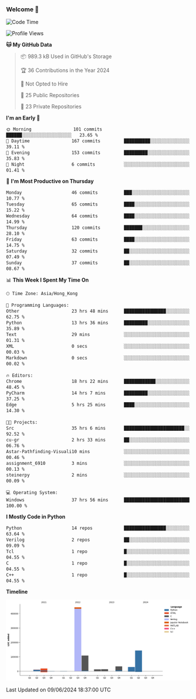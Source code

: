 ### Welcome 👋

<!--START_SECTION:waka-->
![Code Time](http://img.shields.io/badge/Code%20Time-152%20hrs%2023%20mins-blue)

![Profile Views](http://img.shields.io/badge/Profile%20Views-0-blue)

**🐱 My GitHub Data** 

> 📦 989.3 kB Used in GitHub's Storage 
 > 
> 🏆 36 Contributions in the Year 2024
 > 
> 🚫 Not Opted to Hire
 > 
> 📜 25 Public Repositories 
 > 
> 🔑 23 Private Repositories 
 > 
**I'm an Early 🐤** 

```text
🌞 Morning                101 commits         ██████░░░░░░░░░░░░░░░░░░░   23.65 % 
🌆 Daytime                167 commits         ██████████░░░░░░░░░░░░░░░   39.11 % 
🌃 Evening                153 commits         █████████░░░░░░░░░░░░░░░░   35.83 % 
🌙 Night                  6 commits           ░░░░░░░░░░░░░░░░░░░░░░░░░   01.41 % 
```
📅 **I'm Most Productive on Thursday** 

```text
Monday                   46 commits          ███░░░░░░░░░░░░░░░░░░░░░░   10.77 % 
Tuesday                  65 commits          ████░░░░░░░░░░░░░░░░░░░░░   15.22 % 
Wednesday                64 commits          ████░░░░░░░░░░░░░░░░░░░░░   14.99 % 
Thursday                 120 commits         ███████░░░░░░░░░░░░░░░░░░   28.10 % 
Friday                   63 commits          ████░░░░░░░░░░░░░░░░░░░░░   14.75 % 
Saturday                 32 commits          ██░░░░░░░░░░░░░░░░░░░░░░░   07.49 % 
Sunday                   37 commits          ██░░░░░░░░░░░░░░░░░░░░░░░   08.67 % 
```


📊 **This Week I Spent My Time On** 

```text
🕑︎ Time Zone: Asia/Hong_Kong

💬 Programming Languages: 
Other                    23 hrs 48 mins      ████████████████░░░░░░░░░   62.75 % 
Python                   13 hrs 36 mins      █████████░░░░░░░░░░░░░░░░   35.89 % 
Text                     29 mins             ░░░░░░░░░░░░░░░░░░░░░░░░░   01.31 % 
XML                      0 secs              ░░░░░░░░░░░░░░░░░░░░░░░░░   00.03 % 
Markdown                 0 secs              ░░░░░░░░░░░░░░░░░░░░░░░░░   00.02 % 

🔥 Editors: 
Chrome                   18 hrs 22 mins      ████████████░░░░░░░░░░░░░   48.45 % 
PyCharm                  14 hrs 7 mins       █████████░░░░░░░░░░░░░░░░   37.25 % 
Edge                     5 hrs 25 mins       ████░░░░░░░░░░░░░░░░░░░░░   14.30 % 

🐱‍💻 Projects: 
Src                      35 hrs 6 mins       ███████████████████████░░   92.52 % 
cu-gr                    2 hrs 33 mins       ██░░░░░░░░░░░░░░░░░░░░░░░   06.76 % 
Astar-Pathfinding-Visuali10 mins             ░░░░░░░░░░░░░░░░░░░░░░░░░   00.46 % 
assignment_6910          3 mins              ░░░░░░░░░░░░░░░░░░░░░░░░░   00.13 % 
steinerpy                2 mins              ░░░░░░░░░░░░░░░░░░░░░░░░░   00.09 % 

💻 Operating System: 
Windows                  37 hrs 56 mins      █████████████████████████   100.00 % 
```

**I Mostly Code in Python** 

```text
Python                   14 repos            ████████████████░░░░░░░░░   63.64 % 
Verilog                  2 repos             ██░░░░░░░░░░░░░░░░░░░░░░░   09.09 % 
Tcl                      1 repo              █░░░░░░░░░░░░░░░░░░░░░░░░   04.55 % 
C                        1 repo              █░░░░░░░░░░░░░░░░░░░░░░░░   04.55 % 
C++                      1 repo              █░░░░░░░░░░░░░░░░░░░░░░░░   04.55 % 
```



**Timeline**

![Lines of Code chart](https://raw.githubusercontent.com/xhj2501/xhj2501/main/assets/bar_graph.png)


 Last Updated on 09/06/2024 18:37:00 UTC
<!--END_SECTION:waka-->



